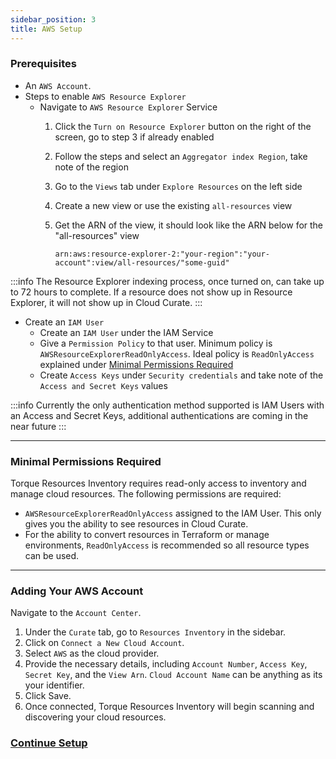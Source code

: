 ```yaml
---
sidebar_position: 3
title: AWS Setup
---
```


### Prerequisites

- An `AWS Account`.
- Steps to enable `AWS Resource Explorer`
    - Navigate to `AWS Resource Explorer` Service
      1. Click the `Turn on Resource Explorer` button on the right of the screen, go to step 3 if already enabled
      2. Follow the steps and select an `Aggregator index Region`, take note of the region
      3. Go to the `Views` tab under `Explore Resources` on the left side
      4. Create a new view or use the existing `all-resources` view
      5. Get the ARN of the view, it should look like the ARN below for the "all-resources" view

         `arn:aws:resource-explorer-2:"your-region":"your-account":view/all-resources/"some-guid"`

:::info
The Resource Explorer indexing process, once turned on, can take up to 72 hours to complete. If a resource does not show up in Resource Explorer, it will not show up in Cloud Curate.
:::


- Create an `IAM User`
    - Create an `IAM User` under the IAM Service
    - Give a `Permission Policy` to that user. Minimum policy is `AWSResourceExplorerReadOnlyAccess`. Ideal policy is `ReadOnlyAccess` explained under [Minimal Permissions Required](/getting-started/Resources-Inventory/AWS-Setup#Minimal-Permissions-Required)
    - Create `Access Keys` under `Security credentials` and take note of the `Access and Secret Keys` values

:::info
Currently the only authentication method supported is IAM Users with an Access and Secret Keys, additional authentications are coming in the near future
:::

---
### Minimal Permissions Required

Torque Resources Inventory requires read-only access to inventory and manage cloud resources. The following permissions are required:

- `AWSResourceExplorerReadOnlyAccess` assigned to the IAM User. This only gives you the ability to see resources in Cloud Curate.
- For the ability to convert resources in Terraform or manage environments, `ReadOnlyAccess` is recommended so all resource types can be used.
---
### Adding Your AWS Account

Navigate to the `Account Center`.

1. Under the `Curate` tab, go to `Resources Inventory` in the sidebar.
2. Click on `Connect a New Cloud Account`.
3. Select `AWS` as the cloud provider.
4. Provide the necessary details, including `Account Number`, `Access Key`, `Secret Key`, and the `View Arn`. `Cloud Account Name` can be anything as its your identifier.
5. Click Save.
6. Once connected, Torque Resources Inventory will begin scanning and discovering your cloud resources.

### [Continue Setup](/getting-started/Resources-Inventory/Resources-Inventory#Cloud-Resources-Inventory)